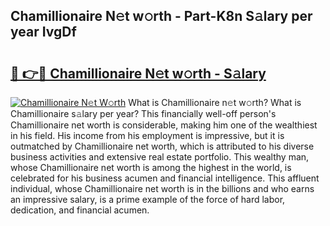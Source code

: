 ## Chamillionaire N𝚎t w𝚘rth - Part-K8n S𝚊lary per year IvgDf

# <h2><a href="http://gc2nylm.nevu.top/?p=Chamillionaire">🔗 👉🔴 Chamillionaire N𝚎t w𝚘rth - S𝚊lary</a></h2>

[![Chamillionaire N𝚎t W𝚘rth](https://i.imgur.com/Oavwk0R.jpeg)](http://gc2nylm.nevu.top/?p=Chamillionaire)
What is Chamillionaire n𝚎t w𝚘rth? What is Chamillionaire s𝚊lary per year?
This financially well-off person's Chamillionaire net worth is considerable, making him one of the wealthiest in his field. His income from his employment is impressive, but it is outmatched by Chamillionaire net worth, which is attributed to his diverse business activities and extensive real estate portfolio. This wealthy man, whose Chamillionaire net worth is among the highest in the world, is celebrated for his business acumen and financial intelligence. This affluent individual, whose Chamillionaire net worth is in the billions and who earns an impressive salary, is a prime example of the force of hard labor, dedication, and financial acumen.
